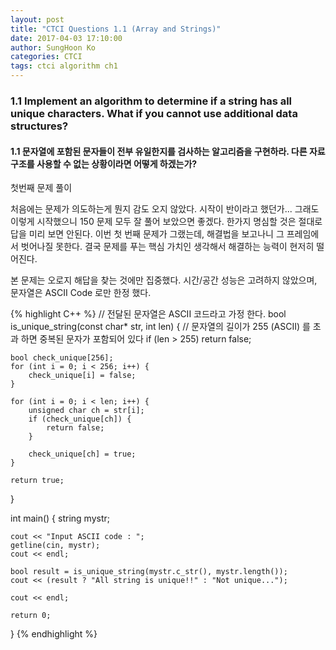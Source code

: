 ```yaml
---
layout: post
title: "CTCI Questions 1.1 (Array and Strings)"
date: 2017-04-03 17:10:00
author: SungHoon Ko
categories: CTCI
tags: ctci algorithm ch1
---
```


### 1.1 Implement an algorithm to determine if a string has all unique characters. What if you cannot use additional data structures?

#### 1.1 문자열에 포함된 문자들이 전부 유일한지를 검사하는 알고리즘을 구현하라. 다른 자료구조를 사용할 수 없는 상황이라면 어떻게 하겠는가?

첫번째 문제 풀이

처음에는 문제가 의도하는게 뭔지 감도 오지 않았다.
시작이 반이라고 했던가...
그래도 이렇게 시작했으니 150 문제 모두 잘 풀어 보았으면 좋겠다.
한가지 명심할 것은 절대로 답을 미리 보면 안된다.
이번 첫 번째 문제가 그랬는데, 해결법을 보고나니 그 프레임에서 벗어나질 못한다.
결국 문제를 푸는 핵심 가치인 생각해서 해결하는 능력이 현저히 떨어진다.

본 문제는 오로지 해답을 찾는 것에만 집중했다.
시간/공간 성능은 고려하지 않았으며, 문자열은 ASCII Code 로만 한정 했다.

{% highlight C++ %}
// 전달된 문자열은 ASCII 코드라고 가정 한다.
bool is_unique_string(const char* str, int len)
{
    // 문자열의 길이가 255 (ASCII) 를 초과 하면 중복된 문자가 포함되어 있다
    if (len > 255)
        return false;

    bool check_unique[256];
    for (int i = 0; i < 256; i++) {
        check_unique[i] = false;
    }

    for (int i = 0; i < len; i++) {
        unsigned char ch = str[i];
        if (check_unique[ch]) {
            return false;
        }

        check_unique[ch] = true;
    }

    return true;
}

int main() {
    string mystr;

    cout << "Input ASCII code : ";
    getline(cin, mystr);
    cout << endl;

    bool result = is_unique_string(mystr.c_str(), mystr.length());
    cout << (result ? "All string is unique!!" : "Not unique...");

    cout << endl;

    return 0;
}
{% endhighlight %}

